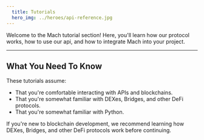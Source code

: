 ```yaml
---
  title: Tutorials
  hero_img: ../heroes/api-reference.jpg
---
```


Welcome to the Mach tutorial section! Here, you'll learn how our protocol works, how to use our api, and how to integrate Mach into your project.

-----

## What You Need To Know

These tutorials assume:

- That you're comfortable interacting with APIs and blockchains.
- That you're somewhat familiar with DEXes, Bridges, and other DeFi protocols.
- That you're somewhat familiar with Python.

If you're new to blockchain development, we recommend learning how DEXes, Bridges, and other DeFi protocols work before continuing.